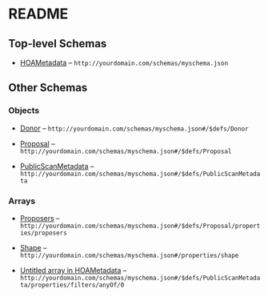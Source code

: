 # README

## Top-level Schemas

* [HOAMetadata](./metadata-schema.md) – `http://yourdomain.com/schemas/myschema.json`

## Other Schemas

### Objects

* [Donor](./metadata-schema-defs-donor.md "Donor data model") – `http://yourdomain.com/schemas/myschema.json#/$defs/Donor`

* [Proposal](./metadata-schema-defs-proposal.md) – `http://yourdomain.com/schemas/myschema.json#/$defs/Proposal`

* [PublicScanMetadata](./metadata-schema-defs-publicscanmetadata.md) – `http://yourdomain.com/schemas/myschema.json#/$defs/PublicScanMetadata`

### Arrays

* [Proposers](./metadata-schema-defs-proposal-properties-proposers.md "Proposal proposers") – `http://yourdomain.com/schemas/myschema.json#/$defs/Proposal/properties/proposers`

* [Shape](./metadata-schema-properties-shape.md "Shape of dataset") – `http://yourdomain.com/schemas/myschema.json#/properties/shape`

* [Untitled array in HOAMetadata](./metadata-schema-defs-publicscanmetadata-properties-filters-anyof-0.md) – `http://yourdomain.com/schemas/myschema.json#/$defs/PublicScanMetadata/properties/filters/anyOf/0`
